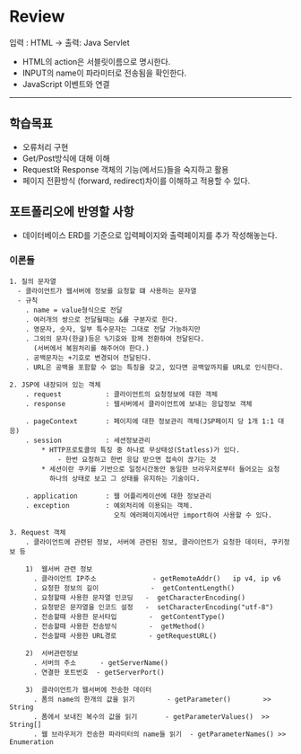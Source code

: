 # Review
입력 : HTML -> 출력: Java Servlet
- HTML의 action은 서블릿이름으로 명시한다.
- INPUT의 name이 파라미터로 전송됨을 확인한다.
- JavaScript 이벤트와 연결



-----------------------------------------------------

## 학습목표
- 오류처리 구현
- Get/Post방식에 대해 이해
- Request와 Response 객체의 기능(메서드)들을 숙지하고 활용
- 페이지 전환방식 (forward, redirect)차이를 이해하고 적용할 수 있다.


## 포트폴리오에 반영할 사항
- 데이터베이스 ERD를 기준으로 입력페이지와 출력페이지를 추가 작성해놓는다.


### 이론들
```
1. 질의 문자열
  - 클라이언트가 웹서버에 정보를 요청할 떄 사용하는 문자열
  - 규칙
    . name = value형식으로 전달
    . 여러개의 쌍으로 전달될때는 &를 구분자로 한다.
    . 영문자, 숫자, 일부 특수문자는 그대로 전달 가능하지만
    . 그외의 문자(한글)등은 %기호와 함께 전환하여 전달된다.
      (서버에서 복원처리를 해주어야 한다.)
    . 공백문자는 +기호로 변경되어 전달된다.
    . URL은 공백을 포함할 수 없는 특징을 갖고, 있다면 공백앞까지를 URL로 인식한다.

2. JSP에 내장되어 있는 객체
    . request           : 클라이언트의 요청정보에 대한 객체
    . response          : 웹서버에서 클라이언트에 보내는 응답정보 객체
   
    . pageContext       : 페이지에 대한 정보관리 객체(JSP페이지 당 1개 1:1 대응)
    . session           : 세션정보관리
        * HTTP프로토콜의 특징 중 하나로 무상태성(Statless)가 있다.
            - 한번 요청하고 한번 응답 받으면 접속이 끊기는 것
        * 세션이란 쿠키를 기반으로 일정시간동안 동일한 브라우저로부터 들어오는 요청
          하나의 상태로 보고 그 상태를 유지하는 기술이다.
          
    . application       : 웹 어플리케이션에 대한 정보관리
    . exception         : 예외처리에 이용되는 객체. 
                          오직 에러페이지에서만 import하여 사용할 수 있다.

3. Request 객체
    . 클라이언트에 관련된 정보, 서버에 관련된 정보, 클라이언트가 요청한 데이터, 쿠키정보 등

    1)  웹서버 관련 정보
      . 클라이언트 IP주소              - getRemoteAddr()   ip v4, ip v6
      . 요청한 정보의 길이             -  getContentLength()
      . 요청할때 사용한 문자열 인코딩   -  getCharacterEncoding()
      . 요청받은 문자열을 인코드 설정   -  setCharacterEncoding("utf-8")
      . 전송할때 사용한 문서타입        -  getContentType()
      . 전송할때 사용한 전송방식        -  getMethod()
      . 전송할때 사용한 URL경로        - getRequestURL()
  
    2)  서버관련정보
      . 서버의 주소      - getServerName()
      . 연결한 포트번호  - getServerPort()
      
    3)  클라이언트가 웹서버에 전송한 데이터
      . 폼의 name의 한개의 값을 읽기        - getParameter()        >>  String
      . 폼에서 보내진 복수의 값을 읽기       - getParameterValues()  >>  String[]
      . 웹 브라우저가 전송한 파라미터의 name들 읽기  - getParameterNames() >>  Enumeration
    
    
```





